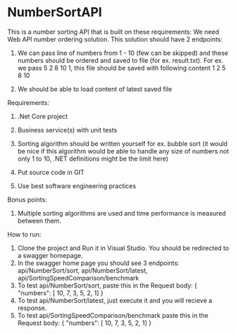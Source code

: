 # NumberSortAPI

This is a number sorting API that is built on these requirements: 
We need Web API number ordering solution. This solution should have 2 endpoints:

1. We can pass line of numbers from 1 - 10 (few can be skipped) and these numbers should be ordered and saved to file (for ex. result.txt). For ex. we pass 5 2 8 10 1, this file should be saved with following content 1 2 5 8 10

2. We should be able to load content of latest saved file

 

Requirements:

1. .Net Core project

2. Business service(s) with unit tests

3. Sorting algorithm should be written yourself for ex. bubble sort (it would be nice if this algorithm would be able to handle any size of numbers not only 1 to 10, .NET definitions might be the limit here)

4. Put source code in GIT

5. Use best software engineering practices

 

Bonus points:

1. Multiple sorting algorithms are used and time performance is measured between them.


How to run:
1. Clone the project and Run it in Visual Studio. You should be redirected to a swagger homepage.
2. In the swagger home page you should see 3 endpoints: api/NumberSort/sort, api/NumberSort/latest, api/SortingSpeedComparison/benchmark
3. To test api/NumberSort/sort, paste this in the Request body:
   {
  "numbers": [
   10, 7, 3, 5, 2, 1]
   }
4. To test api/NumberSort/latest, just execute it and you will recieve a response.
5. To test api/SortingSpeedComparison/benchmark paste this in the Request body:
    {
  "numbers": [
   10, 7, 3, 5, 2, 1]
   }
